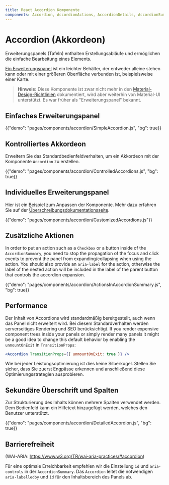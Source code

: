 ```yaml
---
title: React Accordion Komponente
components: Accordion, AccordionActions, AccordionDetails, AccordionSummary
---
```


# Accordion (Akkordeon)

<p class="description">Erweiterungspanels (Tafeln) enthalten Erstellungsabläufe und ermöglichen die einfache Bearbeitung eines Elements.</p>

[Ein Erweiterungspanel](https://material.io/archive/guidelines/components/expansion-panels.html) ist ein leichter Behälter, der entweder alleine stehen kann oder mit einer größeren Oberfläche verbunden ist, beispielsweise einer Karte.

> **Hinweis:** Diese Komponente ist zwar nicht mehr in den [Material-Design-Richtlinien](https://material.io/) dokumentiert, wird aber weiterhin von Material-UI unterstützt. Es war früher als  "Erweiterungspanel" bekannt.

## Einfaches Erweiterungspanel

{{"demo": "pages/components/accordion/SimpleAccordion.js", "bg": true}}

## Kontrolliertes Akkordeon

Erweitern Sie das Standardbedienfeldverhalten, um ein Akkordeon mit der Komponente `Accordion` zu erstellen.

{{"demo": "pages/components/accordion/ControlledAccordions.js", "bg": true}}

## Individuelles Erweiterungspanel

Hier ist ein Beispiel zum Anpassen der Komponente. Mehr dazu erfahren Sie auf der [Überschreibungsdokumentationsseite](/customization/components/).

{{"demo": "pages/components/accordion/CustomizedAccordions.js"}}

## Zusätzliche Aktionen

In order to put an action such as a `Checkbox` or a button inside of the `AccordionSummary`, you need to stop the propagation of the focus and click events to prevent the panel from expanding/collapsing when using the action. You should also provide an `aria-label` for the action, otherwise the label of the nested action will be included in the label of the parent button that controls the accordion expansion.

{{"demo": "pages/components/accordion/ActionsInAccordionSummary.js", "bg": true}}

## Performance

Der Inhalt von Accordions wird standardmäßig bereitgestellt, auch wenn das Panel nicht erweitert wird. Bei diesem Standardverhalten werden serverseitiges Rendering und SEO berücksichtigt. If you render expensive component trees inside your panels or simply render many panels it might be a good idea to change this default behavior by enabling the `unmountOnExit` in `TransitionProps`:

```jsx
<Accordion TransitionProps={{ unmountOnExit: true }} />
```

Wie bei jeder Leistungsoptimierung ist dies keine Silberkugel. Stellen Sie sicher, dass Sie zuerst Engpässe erkennen und anschließend diese Optimierungsstrategien ausprobieren.

## Sekundäre Überschrift und Spalten

Zur Strukturierung des Inhalts können mehrere Spalten verwendet werden. Dem Bedienfeld kann ein Hilfetext hinzugefügt werden, welches den Benutzer unterstützt.

{{"demo": "pages/components/accordion/DetailedAccordion.js", "bg": true}}

## Barrierefreiheit

(WAI-ARIA: https://www.w3.org/TR/wai-aria-practices/#accordion)

Für eine optimale Erreichbarkeit empfehlen wir die Einstellung `id` und `aria-controls` in der `AccordionSummary`. Das `Accordion` leitet die notwendigen `aria-labelledby` und `id` für den Inhaltsbereich des Panels ab.

